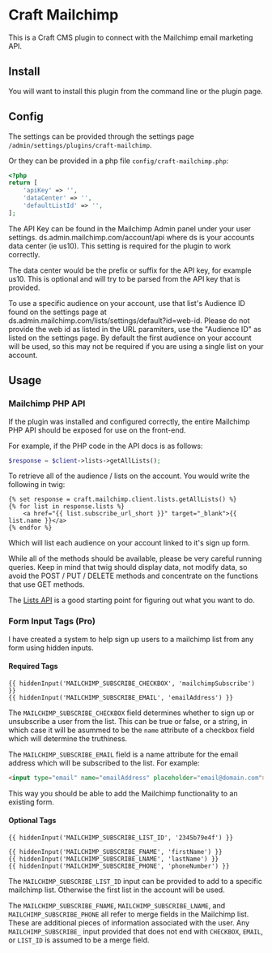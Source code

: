 # Craft Mailchimp

This is a Craft CMS plugin to connect with the Mailchimp email marketing API.

## Install

You will want to install this plugin from the command line or the plugin page. 

## Config

The settings can be provided through the settings page `/admin/settings/plugins/craft-mailchimp`.

Or they can be provided in a php file `config/craft-mailchimp.php`:

```php
<?php
return [
    'apiKey' => '',
    'dataCenter' => '',
    'defaultListId' => '',
];
```

The API Key can be found in the Mailchimp Admin panel under your user settings. ds.admin.mailchimp.com/account/api where ds is your accounts data center (ie us10). This setting is required for the plugin to work correctly.

The data center would be the prefix or suffix for the API key, for example us10. This is optional and will try to be parsed from the API key that is provided. 

To use a specific audience on your account, use that list's Audience ID found on the settings page at ds.admin.mailchimp.com/lists/settings/default?id=web-id. Please do not provide the web id as listed in the URL paramiters, use the "Audience ID" as listed on the settings page. By default the first audience on your account will be used, so this may not be required if you are using a single list on your account.

## Usage

### Mailchimp PHP API

If the plugin was installed and configured correctly, the entire Mailchimp PHP API should be exposed for use on the front-end. 

For example, if the PHP code in the API docs is as follows:

```php
$response = $client->lists->getAllLists();
```

To retrieve all of the audience / lists on the account. You would write the following in twig:

```twig
{% set response = craft.mailchimp.client.lists.getAllLists() %}
{% for list in response.lists %}
    <a href="{{ list.subscribe_url_short }}" target="_blank">{{ list.name }}</a>
{% endfor %}
```

Which will list each audience on your account linked to it's sign up form. 

While all of the methods should be available, please be very careful running queries. Keep in mind that twig should display data, not modify data, so avoid the POST / PUT / DELETE methods and concentrate on the functions that use GET methods.

The <a href="https://mailchimp.com/developer/marketing/api/lists/">Lists API</a> is a good starting point for figuring out what you want to do.

### Form Input Tags (Pro)

I have created a system to help sign up users to a mailchimp list from any form using hidden inputs.

#### Required Tags

```twig
{{ hiddenInput('MAILCHIMP_SUBSCRIBE_CHECKBOX', 'mailchimpSubscribe') }}
{{ hiddenInput('MAILCHIMP_SUBSCRIBE_EMAIL', 'emailAddress') }}
```

The `MAILCHIMP_SUBSCRIBE_CHECKBOX` field determines whether to sign up or unsubscribe a user from the list. This can be true or false, or a string, in which case it will be asummed to be the `name` attribute of a checkbox field which will determine the truthiness. 

The `MAILCHIMP_SUBSCRIBE_EMAIL` field is a name attribute for the email address which will be subscribed to the list. For example:

```html
<input type="email" name="emailAddress" placeholder="email@domain.com">
```

This way you should be able to add the Mailchimp functionality to an existing form.

#### Optional Tags

```twig
{{ hiddenInput('MAILCHIMP_SUBSCRIBE_LIST_ID', '2345b79e4f') }}

{{ hiddenInput('MAILCHIMP_SUBSCRIBE_FNAME', 'firstName') }}
{{ hiddenInput('MAILCHIMP_SUBSCRIBE_LNAME', 'lastName') }}
{{ hiddenInput('MAILCHIMP_SUBSCRIBE_PHONE', 'phoneNumber') }}
```

The `MAILCHIMP_SUBSCRIBE_LIST_ID` input can be provided to add to a specific mailchimp list. Otherwise the first list in the account will be used.

The `MAILCHIMP_SUBSCRIBE_FNAME`, `MAILCHIMP_SUBSCRIBE_LNAME`, and `MAILCHIMP_SUBSCRIBE_PHONE` all refer to merge fields in the Mailchimp list. These are additional pieces of information associated with the user. Any `MAILCHIMP_SUBSCRIBE_` input provided that does not end with `CHECKBOX`, `EMAIL`, or `LIST_ID` is assumed to be a merge field.




